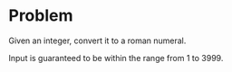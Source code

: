 # Problem
Given an integer, convert it to a roman numeral.

Input is guaranteed to be within the range from 1 to 3999.

